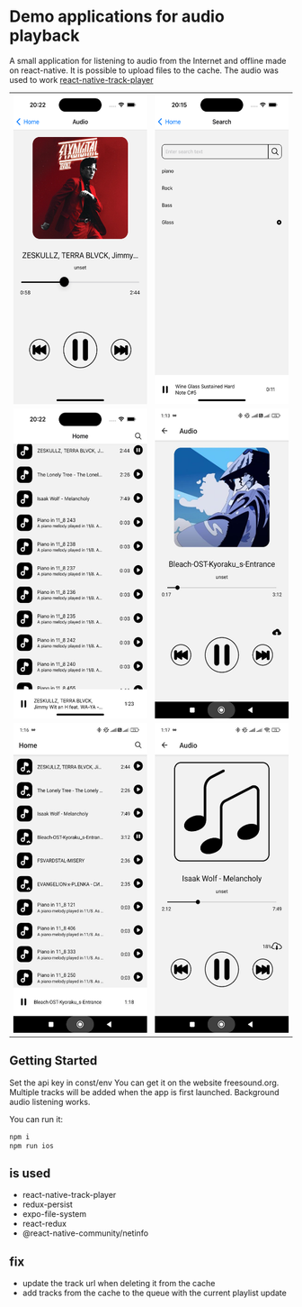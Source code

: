 # Demo applications for audio playback
A small application for listening to audio from the Internet and offline made on react-native. It is possible to upload files to the cache. The audio was used to work [react-native-track-player](https://rntp.dev/docs/basics/installation)

<table>
  <tr>
    <td valign="top"><img src="./src/assets/screen/1.png" width="250" height="550"></td>
    <td valign="top"><img src="./src/assets/screen/2.png" width="250" height="550"></td>
  </tr>
  <tr>
    <td valign="top"><img src="./src/assets/screen/3.png" width="250" height="550"></td>
    <td valign="top"><img src="./src/assets/screen/4.jpg" width="250" height="550"></td>
  </tr>
  <tr>
    <td valign="top"><img src="./src/assets/screen/5.jpg" width="250" height="550"></td>
    <td valign="top"><img src="./src/assets/screen/6.jpg" width="250" height="550"> </td>
  </tr>
</table>

## Getting Started
Set the api key in const/env
You can get it on the website freesound.org. Multiple tracks will be added when the app is first launched. Background audio listening works.

You can run it:
```
npm i
npm run ios
```
## is used
- react-native-track-player
- redux-persist
- expo-file-system
- react-redux
- @react-native-community/netinfo

## fix
- update the track url when deleting it from the cache
- add tracks from the cache to the queue with the current playlist update